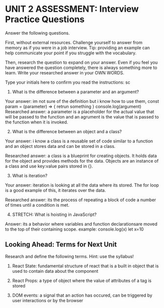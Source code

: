 # UNIT 2 ASSESSMENT: Interview Practice Questions

Answer the following questions.

First, without external resources. Challenge yourself to answer from memory as if you were in a job interview. Tip: providing an example can help communicate your point if you struggle with the vocabulary.

Then, research the question to expand on your answer. Even if you feel you have answered the question completely, there is always something more to learn. Write your researched answer in your OWN WORDS.

Type your initials here to confirm you read the instructions: sc

1. What is the difference between a parameter and an argument?

Your answer: im not sure of the definition but i know how to use them, const param = (parameter) => {
                retrun something
             }
             console.log(argument)   
Researched answer: a parameter is a placeholder for the actual value that will be passed to the function and an agrument is the value that is passed to the function when it is invoked.

2. What is the difference between an object and a class?

Your answer: i know a class is a reusable set of code similar to a function and an object stores data and can be stored in a class.

Researched answer: a class is a blueprint for creating objects. It holds data for the object and provides methods for the data. Objects are an instance of a class and use key:value pairs stored in {}. 

3. What is iteration? 

Your answer: iteration is looking at all the data where its stored. The for loop is a good example of this, it iterates over the data. 

Researched answer: its the process of repeating a block of code a number of times until a condition is met.

4. STRETCH: What is hoisting in JavaScript?

Answer: its a behavior where variables and function declarationsare moved to the top of their containing scope.
example: console.log(x)
let x=10

## Looking Ahead: Terms for Next Unit

Research and define the following terms. Hint: use the syllabus!

1. React State: fundamental structure of react that is a built in object that is used to contain data about the component

2. React Props: a type of object where the value of attributes of a tag is stored

3. DOM events: a signal that an action has occured, can be triggered by user interactions or by the browser

